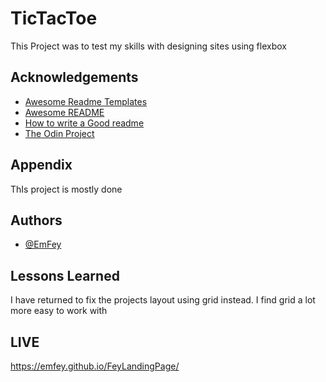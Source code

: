 # TicTacToe
This Project was to test my skills with designing sites using flexbox

## Acknowledgements

 - [Awesome Readme Templates](https://awesomeopensource.com/project/elangosundar/awesome-README-templates)
 - [Awesome README](https://github.com/matiassingers/awesome-readme)
 - [How to write a Good readme](https://bulldogjob.com/news/449-how-to-write-a-good-readme-for-your-github-project)
 - [The Odin Project](https://www.theodinproject.com/)

## Appendix

ThIs project is mostly done


## Authors

- [@EmFey](https://github.com/EmFey)


## Lessons Learned

I have returned to fix the projects layout using grid instead. I find grid a lot more easy to work with

## LIVE
https://emfey.github.io/FeyLandingPage/